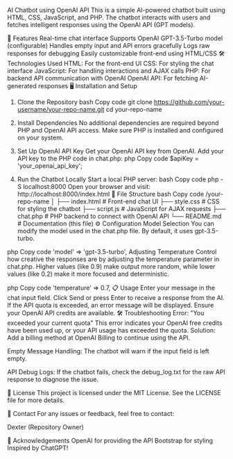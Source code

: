 AI Chatbot using OpenAI API
This is a simple AI-powered chatbot built using HTML, CSS, JavaScript, and PHP. The chatbot interacts with users and fetches intelligent responses using the OpenAI API (GPT models).

🚀 Features
Real-time chat interface
Supports OpenAI GPT-3.5-Turbo model (configurable)
Handles empty input and API errors gracefully
Logs raw responses for debugging
Easily customizable front-end using HTML/CSS
🛠️ Technologies Used
HTML: For the front-end UI
CSS: For styling the chat interface
JavaScript: For handling interactions and AJAX calls
PHP: For backend API communication with OpenAI
OpenAI API: For fetching AI-generated responses
🖥️ Installation and Setup
1. Clone the Repository
bash
Copy code
git clone https://github.com/your-username/your-repo-name.git
cd your-repo-name
2. Install Dependencies
No additional dependencies are required beyond PHP and OpenAI API access.
Make sure PHP is installed and configured on your system.

3. Set Up OpenAI API Key
Get your OpenAI API key from OpenAI.
Add your API key to the PHP code in chat.php:
php
Copy code
$apiKey = 'your_openai_api_key';
4. Run the Chatbot Locally
Start a local PHP server:
bash
Copy code
php -S localhost:8000
Open your browser and visit:
http://localhost:8000/index.html
🔧 File Structure
bash
Copy code
/your-repo-name
│
├── index.html        # Front-end chat UI
├── style.css         # CSS for styling the chatbot
├── script.js         # JavaScript for AJAX requests
├── chat.php          # PHP backend to connect with OpenAI API
└── README.md         # Documentation (this file)
⚙️ Configuration
Model Selection
You can modify the model used in the chat.php file. By default, it uses gpt-3.5-turbo.

php
Copy code
'model' => 'gpt-3.5-turbo',
Adjusting Temperature
Control how creative the responses are by adjusting the temperature parameter in chat.php. Higher values (like 0.9) make output more random, while lower values (like 0.2) make it more focused and deterministic.

php
Copy code
'temperature' => 0.7,
📋 Usage
Enter your message in the chat input field.
Click Send or press Enter to receive a response from the AI.
If the API quota is exceeded, an error message will be displayed. Ensure your OpenAI API credits are available.
🛠️ Troubleshooting
Error: "You exceeded your current quota"
This error indicates your OpenAI free credits have been used up, or your API usage has exceeded the quota.
Solution: Add a billing method at OpenAI Billing to continue using the API.

Empty Message Handling:
The chatbot will warn if the input field is left empty.

API Debug Logs:
If the chatbot fails, check the debug_log.txt for the raw API response to diagnose the issue.

📄 License
This project is licensed under the MIT License. See the LICENSE file for more details.

📧 Contact
For any issues or feedback, feel free to contact:

Dexter (Repository Owner)

🎉 Acknowledgements
OpenAI for providing the API
Bootstrap for styling
Inspired by ChatGPT!
